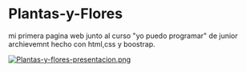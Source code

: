 # Plantas-y-Flores
mi primera pagina web junto al curso "yo puedo programar" de junior archievemnt
hecho con html,css y boostrap.

[![Plantas-y-flores-presentacion.png](https://i.postimg.cc/gJPJxW12/Plantas-y-flores-presentacion.png)](https://postimg.cc/2q2mtPzs)
